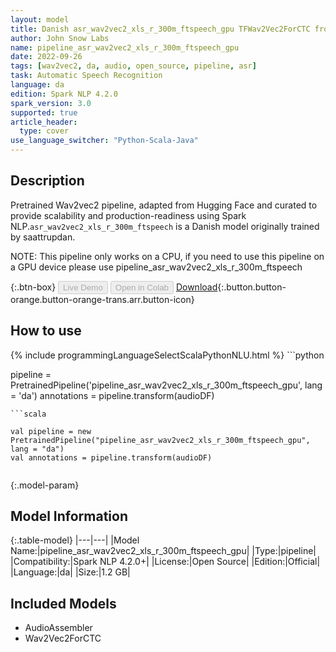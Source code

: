 ```yaml
---
layout: model
title: Danish asr_wav2vec2_xls_r_300m_ftspeech_gpu TFWav2Vec2ForCTC from saattrupdan
author: John Snow Labs
name: pipeline_asr_wav2vec2_xls_r_300m_ftspeech_gpu
date: 2022-09-26
tags: [wav2vec2, da, audio, open_source, pipeline, asr]
task: Automatic Speech Recognition
language: da
edition: Spark NLP 4.2.0
spark_version: 3.0
supported: true
article_header:
  type: cover
use_language_switcher: "Python-Scala-Java"
---
```


## Description

Pretrained Wav2vec2  pipeline, adapted from Hugging Face and curated to provide scalability and production-readiness using Spark NLP.`asr_wav2vec2_xls_r_300m_ftspeech` is a Danish model originally trained by saattrupdan.

NOTE: This pipeline only works on a CPU, if you need to use this pipeline on a GPU device please use pipeline_asr_wav2vec2_xls_r_300m_ftspeech

{:.btn-box}
<button class="button button-orange" disabled>Live Demo</button>
<button class="button button-orange" disabled>Open in Colab</button>
[Download](https://s3.amazonaws.com/auxdata.johnsnowlabs.com/public/models/pipeline_asr_wav2vec2_xls_r_300m_ftspeech_gpu_da_4.2.0_3.0_1664217996238.zip){:.button.button-orange.button-orange-trans.arr.button-icon}

## How to use



<div class="tabs-box" markdown="1">
{% include programmingLanguageSelectScalaPythonNLU.html %}
```python

pipeline = PretrainedPipeline('pipeline_asr_wav2vec2_xls_r_300m_ftspeech_gpu', lang = 'da')
annotations =  pipeline.transform(audioDF)
    
```
```scala

val pipeline = new PretrainedPipeline("pipeline_asr_wav2vec2_xls_r_300m_ftspeech_gpu", lang = "da")
val annotations = pipeline.transform(audioDF)
    
```
</div>

{:.model-param}
## Model Information

{:.table-model}
|---|---|
|Model Name:|pipeline_asr_wav2vec2_xls_r_300m_ftspeech_gpu|
|Type:|pipeline|
|Compatibility:|Spark NLP 4.2.0+|
|License:|Open Source|
|Edition:|Official|
|Language:|da|
|Size:|1.2 GB|

## Included Models

- AudioAssembler
- Wav2Vec2ForCTC